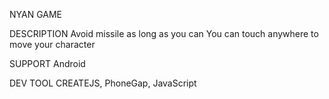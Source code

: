 NYAN GAME

DESCRIPTION
	Avoid missile as long as you can
	You can touch anywhere to move your character

SUPPORT
	Android

DEV TOOL
	CREATEJS, PhoneGap, JavaScript

